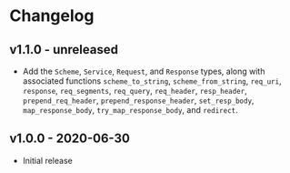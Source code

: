 # Changelog

## v1.1.0 - unreleased

- Add the `Scheme`, `Service`, `Request`, and `Response` types, along with
  associated functions `scheme_to_string`, `scheme_from_string`, `req_uri`,
  `response`, `req_segments`, `req_query`, `req_header`, `resp_header`,
  `prepend_req_header`, `prepend_response_header`, `set_resp_body`,
  `map_response_body`, `try_map_response_body`, and `redirect`.

## v1.0.0 - 2020-06-30

- Initial release
